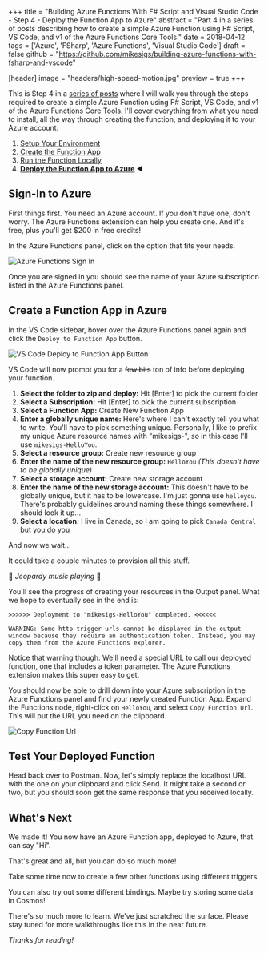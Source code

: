 +++
title = "Building Azure Functions With F# Script and Visual Studio Code - Step 4 - Deploy the Function App to Azure"
abstract = "Part 4 in a series of posts describing how to create a simple Azure Function using F# Script, VS Code, and v1 of the Azure Functions Core Tools."
date = 2018-04-12
tags = ['Azure', 'FSharp', 'Azure Functions', 'Visual Studio Code']
draft = false
github = "https://github.com/mikesigs/building-azure-functions-with-fsharp-and-vscode"

[header]
image = "headers/high-speed-motion.jpg"
preview = true
+++

This is Step 4 in a [series of posts](../) where I will walk you through the steps required to create a simple Azure Function using F# Script, VS Code, and v1 of the Azure Functions Core Tools.
I'll cover everything from what you need to install, all the way through creating the function, and deploying it to your Azure account.

1. [Setup Your Environment](../1-setup/)
2. [Create the Function App](../2-create-function-app/)
3. [Run the Function Locally](../3-running-locally/)
4. **[Deploy the Function App to Azure](../4-deploy-to-azure/)** :arrow_backward:

## Sign-In to Azure

First things first. You need an Azure account. If you don't have one, don't worry. The Azure Functions extension can help you create one. And it's free, plus you'll get $200 in free credits!

In the Azure Functions panel, click on the option that fits your needs.

![Azure Functions Sign In](../img/azure-functions-sign-in.png)

Once you are signed in you should see the name of your Azure subscription listed in the Azure Functions panel.

## Create a Function App in Azure

In the VS Code sidebar, hover over the Azure Functions panel again and click the `Deploy to Function App` button.

![VS Code Deploy to Function App Button](../img/vscode-deploy-to-function-app-button.png)

VS Code will now prompt you for a ~~few bits~~ ton of info before deploying your function.

1. **Select the folder to zip and deploy:** Hit [Enter] to pick the current folder
2. **Select a Subscription:** Hit [Enter] to pick the current subscription
3. **Select a Function App:** Create New Function App
4. **Enter a globally unique name:** Here's where I can't exactly tell you what to write. You'll have to pick something unique. Personally, I like to prefix my unique Azure resource names with "mikesigs-", so in this case I'll use `mikesigs-HelloYou`.
5. **Select a resource group:** Create new resource group
6. **Enter the name of the new resource group:** `HelloYou` _(This doesn't have to be globally unique)_
7. **Select a storage account:** Create new storage account
8. **Enter the name of the new storage account:** This doesn't have to be globally unique, but it has to be lowercase. I'm just gonna use `helloyou`. There's probably guidelines around naming these things somewhere. I should look it up...
9. **Select a location:** I live in Canada, so I am going to pick `Canada Central` but you do you

And now we wait...

It could take a couple minutes to provision all this stuff.

:musical_note: _Jeopardy music playing_ :musical_note:

You'll see the progress of creating your resources in the Output panel. What we hope to eventually see in the end is:

```shell
>>>>>> Deployment to "mikesigs-HelloYou" completed. <<<<<<

WARNING: Some http trigger urls cannot be displayed in the output window because they require an authentication token. Instead, you may copy them from the Azure Functions explorer.
```

Notice that warning though. We'll need a special URL to call our deployed function, one that includes a token parameter. The Azure Functions extension makes this super easy to get.

You should now be able to drill down into your Azure subscription in the Azure Functions panel and find your newly created Function App. Expand the Functions node, right-click on `HelloYou`, and select `Copy Function Url`. This will put the URL you need on the clipboard.

![Copy Function Url](../img/vscode-copy-function-url.png)

## Test Your Deployed Function

Head back over to Postman. Now, let's simply replace the localhost URL with the one on your clipboard and click Send. It might take a second or two, but you should soon get the same response that you received locally.

## What's Next

We made it! You now have an Azure Function app, deployed to Azure, that can say "Hi". 

That's great and all, but you can do so much more!

Take some time now to create a few other functions using different triggers.

You can also try out some different bindings. Maybe try storing some data in Cosmos!

There's so much more to learn. We've just scratched the surface. Please stay tuned for more walkthroughs like this in the near future.

*Thanks for reading!*